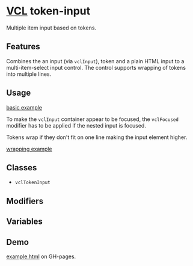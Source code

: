 # [VCL](https://github.com/vcl/doc) token-input

Multiple item input based on tokens.

## Features

Combines the an input (via `vclInput`), token and a plain HTML input to
a multi-item-select input control.
The control supports wrapping of tokens into multiple lines.

## Usage

[basic example](/demo/example-basic.html)

To make the `vclInput` container appear to be focused, the
`vclFocused` modifier has to be applied if the nested input is focused.

Tokens wrap if they don't fit on one line making the input element
higher.

[wrapping example](/demo/example-wrapping.html)

## Classes

- `vclTokenInput`

## Modifiers

## Variables

## Demo

[example.html](/demo/example.html) on GH-pages.
